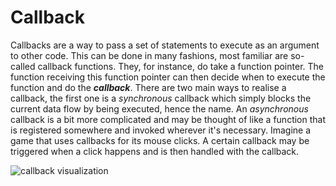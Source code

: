 # Callback

Callbacks are a way to pass a set of statements to execute as an argument to other code. This can be done in many fashions, most familiar are so-called callback functions. They, for instance, do take a function pointer. The function receiving this function pointer can then decide when to execute the function and do the **_callback_**.
There are two main ways to realise a callback, the first one is a _synchronous_ callback which simply blocks the current data flow by being executed, hence the name. An _asynchronous_ callback is a bit more complicated and may be thought of like a function that is registered somewhere and invoked wherever it's necessary. Imagine a game that uses callbacks for its mouse clicks. A certain callback may be triggered when a click happens and is then handled with the callback.

![callback visualization](https://upload.wikimedia.org/wikipedia/commons/thumb/d/d4/Callback-notitle.svg/1024px-Callback-notitle.svg.png)